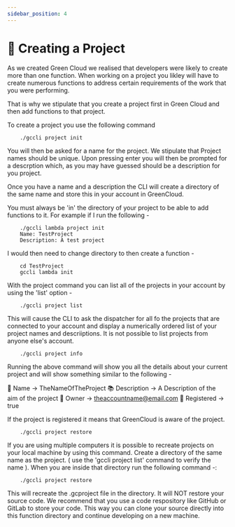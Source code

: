 ```yaml
---
sidebar_position: 4
---
```


# 💼 Creating a Project

As we created Green Cloud we realised that developers were likely to create more than one function. When working on a project you likley will have to create numerous functions to address certain requirements of the work that you were performing.

That is why we stipulate that you create a project first in Green Cloud and then add functions to that project.

To create a project you use the following command 

```console
    ./gccli project init
```

You will then be asked for a name for the project. We stipulate that Project names should be unique. Upon pressing enter you will then be prompted for a descrption which, as you may have guessed should be a description for you project.

Once you have a name and a description the CLI will create a directory of the same name and store this in your account in GreenCloud.

You must always be 'in' the directory of your project to be able to add functions to it. For example if I run the following -

```console
    ./gccli lambda project init
    Name: TestProject
    Description: A test project
```

I would then need to change directory to then create a function -

```console
    cd TestProject
    gccli lambda init
```

With the project command you can list all of the projects in your account by using the 'list' option -

```console
    ./gccli project list
```

This will cause the CLI to ask the dispatcher for all fo the projects that are connected to your account and display a numerically ordered list of your project names and descriiptions. It is not possible to list projects from anyone else's account.

```console
    ./gccli project info
```

Running the above command will show you all the details about your current project and will show something similar to the following -

💼 Name → TheNameOfTheProject
📚 Description → A Description of the aim of the project
👔 Owner → theaccountname@email.com
📡 Registered → true

If the project is registered it means that GreenCloud is aware of the project.

```console
    ./gccli project restore
```

If you are using multiple computers it is possible to recreate projects on your local machine by using this command. Create a directory of the same name as the project. ( use the 'gccli project list' command to verify the name ). When you are inside that directory run the following command -:

```console
    ./gccli project restore
```

This will recreate the .gcproject file in the directory. It will NOT restore your source code. We recommend that you use a code respository like GitHub or GitLab to store your code. This way you can clone your source directly into this function directory and continue developing on a new machine.